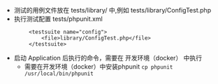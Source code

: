 - 测试的用例文件放在 tests/library/ 中,例如 tests/library/ConfigTest.php
- 执行测试配置 tests/phpunit.xml
```
        <testsuite name="config">
            <file>library/ConfigTest.php</file>
        </testsuite>
```
- 启动 Application 后执行的命令，需要在 开发环境（docker） 中执行
    - 需要在开发环境（docker）中安装phpunit `cp phpunit /usr/local/bin/phpunit`
